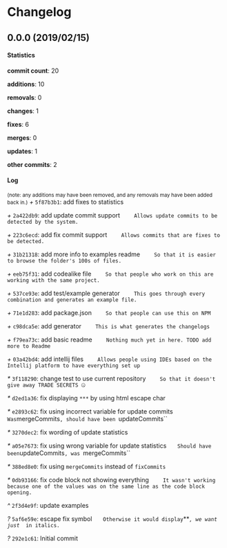 # Changelog
## 0.0.0 (2019/02/15)
#### Statistics
**commit count**: 20

**additions**: 10

**removals**: 0

**changes**: 1

**fixes**: 6

**merges**: 0

**updates**: 1

**other commits**: 2

#### Log
<small>(note: any additions may have been removed, and any removals may have been added back in.)</small>
*+* `5f87b3b1`: add fixes to statistics

*+* `2a422db9`: add update commit support
`    Allows update commits to be detected by the system.`

*+* `223c6ecd`: add fix commit support
`    Allows commits that are fixes to be detected.`

*+* `31b21318`: add more info to examples readme
`    So that it is easier to browse the folder's 100s of files.`

*+* `eeb75f31`: add codealike file
`    So that people who work on this are working with the same project.`

*+* `537ce93e`: add test/example generator
`    This goes through every combination and generates an example file.`

*+* `71e1d283`: add package.json
`    So that people can use this on NPM`

*+* `c98dca5e`: add generator
`    This is what generates the changelogs`

*+* `f79ea73c`: add basic readme
`    Nothing much yet in here. TODO add more to Readme`

*+* `03a42bd4`: add intellij files
`    Allows people using IDEs based on the Intellij platform to have everything set up`

*&ast;* `3f118290`: change test to use current repository
`    So that it doesn't give away TRADE SECRETS 🤐`

*&ast;* `d2ed1a36`: fix displaying `***` by using html escape char

*&ast;* `e2893c62`: fix using incorrect variable for update commits
`    Was `mergeCommits`, should have been `updateCommits``

*&ast;* `3270dec2`: fix wording of update statistics

*&ast;* `a05e7673`: fix using wrong variable for update statistics
`    Should have been `updateCommits`, was `mergeCommits``

*&ast;* `388ed8e0`: fix using `mergeCommits` instead of `fixCommits`

*&ast;* `0db93166`: fix code block not showing everything
`    It wasn't working because one of the values was on the same line as the code block opening.`

*^* `2f3d4e9f`: update examples

*?* `5af6e59e`: escape fix symbol
`    Otherwise it would display `***`, we want just `*` in italics.`

*?* `292e1c61`: Initial commit

